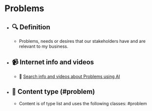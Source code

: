# Problems
- ## 🔍 Definition
  - Problems, needs or desires that our stakeholders have and are relevant to my business.
- ## 📹 Internet info and videos
  - 🤖 [Search info and videos about Problems using AI](https://www.perplexity.ai/search?q=videos+about+Problems:+Problems,+needs+or+desires+that+our+stakeholders+have+and+that+are+relevant+to+my+business.
)
- ## 📰 Content type (#problem)
  - Content is of type list and uses the following classes: #problem

